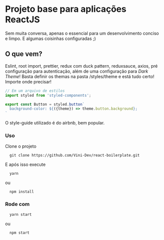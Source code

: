 # Projeto base para aplicações ReactJS

Sem muita conversa, apenas o essencial para um desenvolvimento conciso e limpo. E algumas coisinhas configuradas ;)

## O que vem?

Eslint, root import, prettier, redux com duck pattern, reduxsauce, axios, pré configuração para autenticação, além de uma configuração para <i>Dark Theme</i>!
Basta definir os themas na pasta /styles/theme e está tudo certo! Importe onde precisar!

```jsx
// Em um arquivo de estilos
import styled from 'styled-components';

export const Button = styled.button`
  background-color: ${({theme}) => theme.button.background};
`
````

O style-guide utilizado é do airbnb, bem popular.

### Uso

Clone o projeto

```
  git clone https://github.com/Vini-Dev/react-boilerplate.git
```

E após isso execute


```
  yarn
```
ou

```
  npm install
```

### Rode com

```
  yarn start
```

ou

```
  npm start
```
